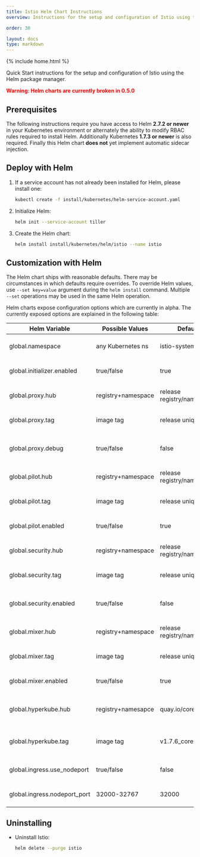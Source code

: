 ```yaml
---
title: Istio Helm Chart Instructions
overview: Instructions for the setup and configuration of Istio using the Helm package manager.

order: 30

layout: docs
type: markdown
---
```


{% include home.html %}

Quick Start instructions for the setup and configuration of Istio using the Helm package manager.

<span style="color:red">**Warning: Helm charts are currently broken in 0.5.0**</span>

## Prerequisites

The following instructions require you have access to Helm **2.7.2 or newer** in your Kubernetes environment or 
alternately the ability to modify RBAC rules required to install Helm.  Additionally Kubernetes **1.7.3 or newer**
is also required.  Finally this Helm chart **does not** yet implement automatic sidecar injection.

## Deploy with Helm

1. If a service account has not already been installed for Helm, please install one:
   ```bash
   kubectl create -f install/kubernetes/helm-service-account.yaml
   ```

1. Initialize Helm:
   ```bash
   helm init --service-account tiller
   ```

1. Create the Helm chart:
   ```bash
   helm install install/kubernetes/helm/istio --name istio
   ```

## Customization with Helm

The Helm chart ships with reasonable defaults.  There may be circumstances in which defaults require overrides.
To override Helm values, use `--set key=value` argument during the `helm install` command.  Multiple `--set` operations
may be used in the same Helm operation.

Helm charts expose configuration options which are currently in alpha.  The currently exposed options are explained in the
following table:

| Helm Variable                | Possible Values    | Default Value              | Purpose of Key                                 |
|------------------------------|--------------------|----------------------------|------------------------------------------------|
| global.namespace             | any Kubernetes ns  | istio-system               | Specifies the namespace for Istio              |
| global.initializer.enabled   | true/false         | true                       | Specifies whether to use the Initializer       |
| global.proxy.hub             | registry+namespace | release registry/namespace | Specifies the HUB for the proxy image          |
| global.proxy.tag             | image tag          | release unique hash        | Specifies the TAG for the proxy image          |
| global.proxy.debug           | true/false         | false                      | Specifies whether proxy is run in debug mode   |
| global.pilot.hub             | registry+namespace | release registry/namespace | Specifies the HUB for the pilot image          |
| global.pilot.tag             | image tag          | release unique hash        | Specifies the TAG for the pilot image          |
| global.pilot.enabled         | true/false         | true                       | Specifies whether pilot is enabled/disabled    |
| global.security.hub          | registry+namespace | release registry/namespace | Specifies the HUB for the ca image             |
| global.security.tag          | image tag          | release unique hash        | Specifies the TAG for the ca image             |
| global.security.enabled      | true/false         | false                      | Specifies whether security is enabled/disabled |
| global.mixer.hub             | registry+namespace | release registry/namespace | Specifies the HUB for the mixer image          |
| global.mixer.tag             | image tag          | release unique hash        | Specifies the TAG for the mixer image          |
| global.mixer.enabled         | true/false         | true                       | Specifies whether mixer is enabled/disabled    |
| global.hyperkube.hub         | registry+namesapce | quay.io/coreos/hyperkube   | Specifies the HUB for the hyperkube image      |
| global.hyperkube.tag         | image tag          | v1.7.6_coreos.0            | Specifies the TAG for the hyperkube image      |
| global.ingress.use_nodeport  | true/false         | false                      | Specifies whether to use nodeport or LB        |
| global.ingress.nodeport_port | 32000-32767        | 32000                      | If nodeport is used, specifies its port        |

## Uninstalling

* Uninstall Istio:

  ```bash
  helm delete --purge istio
  ```
